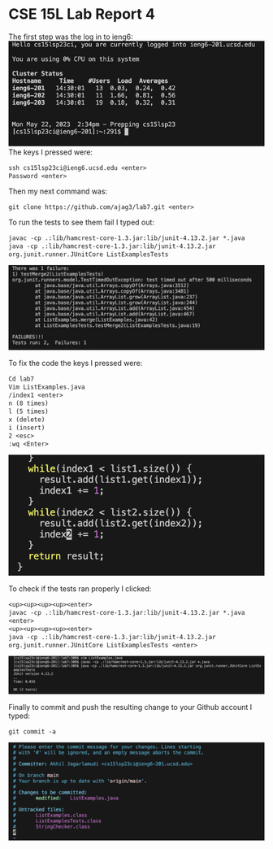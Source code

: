 # CSE 15L Lab Report 4

The first step was the log in to ieng6: 
![Image1](ieng6_login.png)
The keys I pressed were:
``` 
ssh cs15lsp23ci@ieng6.ucsd.edu <enter>
Password <enter>
```

Then my next command was:
```
git clone https://github.com/ajag3/lab7.git <enter>
```
To run the tests to see them fail I typed out:
```
javac -cp .:lib/hamcrest-core-1.3.jar:lib/junit-4.13.2.jar *.java
java -cp .:lib/hamcrest-core-1.3.jar:lib/junit-4.13.2.jar org.junit.runner.JUnitCore ListExamplesTests
```
![Image2](1fail.png)

To fix the code the keys I pressed were:
```
Cd lab7
Vim ListExamples.java
/index1 <enter>
n (8 times)
l (5 times)
x (delete)
i (insert)
2 <esc>
:wq <Enter>
```
![Image3](fixedindex.png)

To check if the tests ran properly I clicked:
```
<up><up><up><up><enter>
javac -cp .:lib/hamcrest-core-1.3.jar:lib/junit-4.13.2.jar *.java <enter>
<up><up><up><up><enter> 
java -cp .:lib/hamcrest-core-1.3.jar:lib/junit-4.13.2.jar org.junit.runner.JUnitCore ListExamplesTests <enter>
```
![Image4](fixedtests.png)

Finally to commit and push the resulting change to your Github account I typed: 
```
git commit -a
```
![Image5](committed.png)


